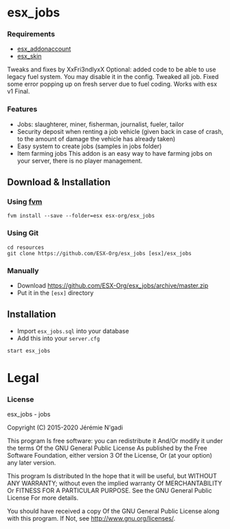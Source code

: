# esx_jobs
### Requirements
- [esx_addonaccount](https://github.com/ESX-Org/esx_addonaccount)
- [esx_skin](https://github.com/ESX-Org/esx_skin)

Tweaks and fixes by XxFri3ndlyxX
Optional: added code to be able to use legacy fuel system. You may disable it in the config.
Tweaked all job.
Fixed some error popping up on fresh server due to fuel coding.
Works with esx v1 Final.

### Features
- Jobs: slaughterer, miner, fisherman, journalist, fueler, tailor
- Security deposit when renting a job vehicle (given back in case of crash, to the amount of damage the vehicle has already taken)
- Easy system to create jobs (samples in jobs folder)
- Item farming jobs
This addon is an easy way to have farming jobs on your server, there is no player management.

## Download & Installation

### Using [fvm](https://github.com/qlaffont/fvm-installer)
```
fvm install --save --folder=esx esx-org/esx_jobs
```

### Using Git
```
cd resources
git clone https://github.com/ESX-Org/esx_jobs [esx]/esx_jobs
```

### Manually
- Download https://github.com/ESX-Org/esx_jobs/archive/master.zip
- Put it in the `[esx]` directory

## Installation
- Import `esx_jobs.sql` into your database
- Add this into your `server.cfg`
```
start esx_jobs
```

# Legal
### License
esx_jobs - jobs

Copyright (C) 2015-2020 Jérémie N'gadi

This program Is free software: you can redistribute it And/Or modify it under the terms Of the GNU General Public License As published by the Free Software Foundation, either version 3 Of the License, Or (at your option) any later version.

This program Is distributed In the hope that it will be useful, but WITHOUT ANY WARRANTY; without even the implied warranty Of MERCHANTABILITY Or FITNESS FOR A PARTICULAR PURPOSE. See the GNU General Public License For more details.

You should have received a copy Of the GNU General Public License along with this program. If Not, see http://www.gnu.org/licenses/.
